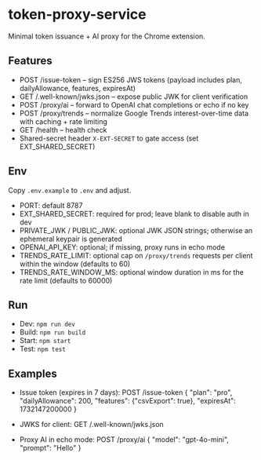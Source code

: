 # token-proxy-service

Minimal token issuance + AI proxy for the Chrome extension.

## Features
- POST /issue-token – sign ES256 JWS tokens (payload includes plan, dailyAllowance, features, expiresAt)
- GET /.well-known/jwks.json – expose public JWK for client verification
- POST /proxy/ai – forward to OpenAI chat completions or echo if no key
- POST /proxy/trends – normalize Google Trends interest-over-time data with caching + rate limiting
- GET /health – health check
- Shared-secret header `X-EXT-SECRET` to gate access (set EXT_SHARED_SECRET)

## Env
Copy `.env.example` to `.env` and adjust.

- PORT: default 8787
- EXT_SHARED_SECRET: required for prod; leave blank to disable auth in dev
- PRIVATE_JWK / PUBLIC_JWK: optional JWK JSON strings; otherwise an ephemeral keypair is generated
- OPENAI_API_KEY: optional; if missing, proxy runs in echo mode
- TRENDS_RATE_LIMIT: optional cap on `/proxy/trends` requests per client within the window (defaults to 60)
- TRENDS_RATE_WINDOW_MS: optional window duration in ms for the rate limit (defaults to 60000)

## Run
- Dev: `npm run dev`
- Build: `npm run build`
- Start: `npm start`
- Test: `npm test`

## Examples
- Issue token (expires in 7 days):
  POST /issue-token
  { "plan": "pro", "dailyAllowance": 200, "features": {"csvExport": true}, "expiresAt": 1732147200000 }

- JWKS for client:
  GET /.well-known/jwks.json

- Proxy AI in echo mode:
  POST /proxy/ai
  { "model": "gpt-4o-mini", "prompt": "Hello" }
